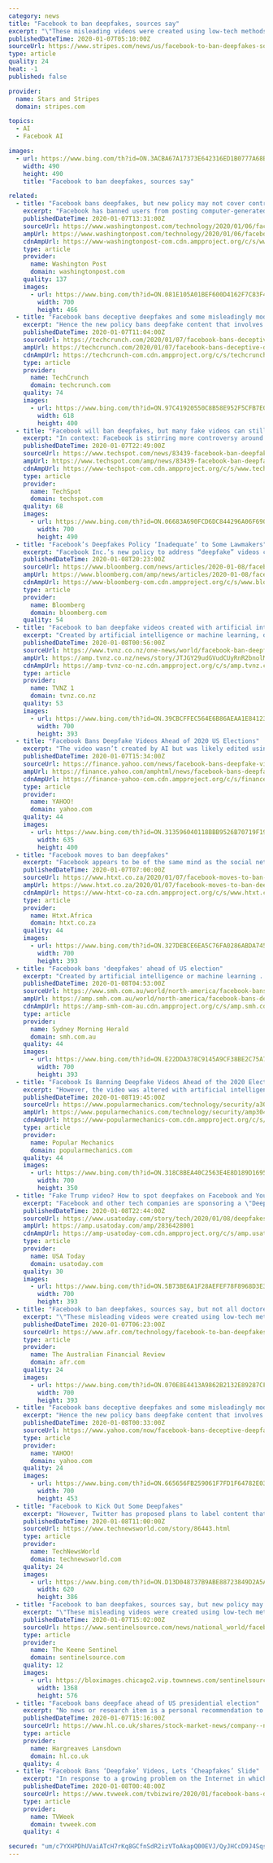 ```yaml
---
category: news
title: "Facebook to ban deepfakes, sources say"
excerpt: "\"These misleading videos were created using low-tech methods and did not rely on AI-based techniques, but were at least as misleading as ... Such videos made up roughly 96% of all deepfake videos found last year, according to the research firm Deeptrace Labs. Facebook and other tech firms last year sponsored a \"deepfake detection challenge ..."
publishedDateTime: 2020-01-07T05:10:00Z
sourceUrl: https://www.stripes.com/news/us/facebook-to-ban-deepfakes-sources-say-1.613757
type: article
quality: 24
heat: -1
published: false

provider:
  name: Stars and Stripes
  domain: stripes.com

topics:
  - AI
  - Facebook AI

images:
  - url: https://www.bing.com/th?id=ON.3ACBA67A17373E642316ED1B0777A68B
    width: 490
    height: 490
    title: "Facebook to ban deepfakes, sources say"

related:
  - title: "Facebook bans deepfakes, but new policy may not cover controversial Pelosi video"
    excerpt: "Facebook has banned users from posting computer-generated, highly manipulated videos, known as deepfakes, seeking to stop the spread of a novel form of misinformation months before the 2020 presidential election. But the policy — first reported by The Washington Post ... not appear to cover the infamously altered “drunk” video of Pelosi ..."
    publishedDateTime: 2020-01-07T13:31:00Z
    sourceUrl: https://www.washingtonpost.com/technology/2020/01/06/facebook-ban-deepfakes-sources-say-new-policy-may-not-cover-controversial-pelosi-video/
    ampUrl: https://www.washingtonpost.com/technology/2020/01/06/facebook-ban-deepfakes-sources-say-new-policy-may-not-cover-controversial-pelosi-video/?outputType=amp
    cdnAmpUrl: https://www-washingtonpost-com.cdn.ampproject.org/c/s/www.washingtonpost.com/technology/2020/01/06/facebook-ban-deepfakes-sources-say-new-policy-may-not-cover-controversial-pelosi-video/?outputType=amp
    type: article
    provider:
      name: Washington Post
      domain: washingtonpost.com
    quality: 137
    images:
      - url: https://www.bing.com/th?id=ON.081E105A01BEF600D4162F7C83F43991
        width: 700
        height: 466
  - title: "Facebook bans deceptive deepfakes and some misleadingly modified media"
    excerpt: "Hence the new policy bans deepfake content that involves the use of AI technologies to “merge ... a Deep Fake Detection Challenge which was announced last fall — “to produce more research and open source tools to detect deepfakes”. While says Facebook has been working with news agency Reuters to offer free online training courses ..."
    publishedDateTime: 2020-01-07T11:04:00Z
    sourceUrl: https://techcrunch.com/2020/01/07/facebook-bans-deceptive-deepfakes-and-some-misleadingly-modified-media/
    ampUrl: https://techcrunch.com/2020/01/07/facebook-bans-deceptive-deepfakes-and-some-misleadingly-modified-media/amp/
    cdnAmpUrl: https://techcrunch-com.cdn.ampproject.org/c/s/techcrunch.com/2020/01/07/facebook-bans-deceptive-deepfakes-and-some-misleadingly-modified-media/amp/
    type: article
    provider:
      name: TechCrunch
      domain: techcrunch.com
    quality: 74
    images:
      - url: https://www.bing.com/th?id=ON.97C41920550C8B58E952F5CFB7E05D95
        width: 618
        height: 400
  - title: "Facebook will ban deepfakes, but many fake videos can still fall through the cracks"
    excerpt: "In context: Facebook is stirring more controversy around its content policies with new changes that focus on fake videos created using artificial intelligence. At the same time ... The company poured $10 million towards research grants, hoping to encourage experts to contribute their ideas and spearhead development."
    publishedDateTime: 2020-01-07T22:49:00Z
    sourceUrl: https://www.techspot.com/news/83439-facebook-ban-deepfakes-but-many-fake-videos-can.html
    ampUrl: https://www.techspot.com/amp/news/83439-facebook-ban-deepfakes-but-many-fake-videos-can.html
    cdnAmpUrl: https://www-techspot-com.cdn.ampproject.org/c/s/www.techspot.com/amp/news/83439-facebook-ban-deepfakes-but-many-fake-videos-can.html
    type: article
    provider:
      name: TechSpot
      domain: techspot.com
    quality: 68
    images:
      - url: https://www.bing.com/th?id=ON.06683A690FCD6DC844296A06F69046E8
        width: 700
        height: 490
  - title: "Facebook’s Deepfakes Policy ‘Inadequate’ to Some Lawmakers"
    excerpt: "Facebook Inc.’s new policy to address “deepfake” videos came under fire from some lawmakers and disinformation experts who say it fails to address other kinds of online manipulation. The criticism, in interviews,"
    publishedDateTime: 2020-01-08T20:23:00Z
    sourceUrl: https://www.bloomberg.com/news/articles/2020-01-08/facebook-s-deepfakes-policy-inadequate-to-some-lawmakers
    ampUrl: https://www.bloomberg.com/amp/news/articles/2020-01-08/facebook-s-deepfakes-policy-inadequate-to-some-lawmakers
    cdnAmpUrl: https://www-bloomberg-com.cdn.ampproject.org/c/s/www.bloomberg.com/amp/news/articles/2020-01-08/facebook-s-deepfakes-policy-inadequate-to-some-lawmakers
    type: article
    provider:
      name: Bloomberg
      domain: bloomberg.com
    quality: 54
  - title: "Facebook to ban deepfake videos created with artificial intelligence technology"
    excerpt: "Created by artificial intelligence or machine learning, deepfakes combine or replace content to create images that can be almost impossible to tell are not authentic. “While these videos are still rare on the internet, they present a significant challenge for our industry and society as their use increases,” Facebook's vice president of ..."
    publishedDateTime: 2020-01-08T00:56:00Z
    sourceUrl: https://www.tvnz.co.nz/one-news/world/facebook-ban-deepfake-videos-created-artificial-intelligence-technology
    ampUrl: https://amp.tvnz.co.nz/news/story/JTJGY29udGVudCUyRnR2bnolMkZvbmVuZXdzJTJGc3RvcnklMkYyMDIwJTJGMDElMkYwOCUyRmZhY2Vib29rLWRlZXBmYWtlcw==
    cdnAmpUrl: https://amp-tvnz-co-nz.cdn.ampproject.org/c/s/amp.tvnz.co.nz/news/story/JTJGY29udGVudCUyRnR2bnolMkZvbmVuZXdzJTJGc3RvcnklMkYyMDIwJTJGMDElMkYwOCUyRmZhY2Vib29rLWRlZXBmYWtlcw==
    type: article
    provider:
      name: TVNZ 1
      domain: tvnz.co.nz
    quality: 53
    images:
      - url: https://www.bing.com/th?id=ON.39CBCFFEC564E6B86AEAA1E84123493B
        width: 700
        height: 393
  - title: "Facebook Bans Deepfake Videos Ahead of 2020 US Elections"
    excerpt: "The video wasn’t created by AI but was likely edited using readily available software ... civic and academic backgrounds to help in detecting deepfakes. Facebook had announced a Deep Fake Detection Challenge (DFDC) to produce more research and open source tools to detect deepfakes in September 2019. In the same month, Alphabet’s GOOGL ..."
    publishedDateTime: 2020-01-07T15:34:00Z
    sourceUrl: https://finance.yahoo.com/news/facebook-bans-deepfake-videos-ahead-143002598.html
    ampUrl: https://finance.yahoo.com/amphtml/news/facebook-bans-deepfake-videos-ahead-143002598.html
    cdnAmpUrl: https://finance-yahoo-com.cdn.ampproject.org/c/s/finance.yahoo.com/amphtml/news/facebook-bans-deepfake-videos-ahead-143002598.html
    type: article
    provider:
      name: YAHOO!
      domain: yahoo.com
    quality: 44
    images:
      - url: https://www.bing.com/th?id=ON.313596040118BBB9526B70719F193F7B
        width: 635
        height: 400
  - title: "Facebook moves to ban deepfakes"
    excerpt: "Facebook appears to be of the same mind as the social network has announced it ... mislead someone into thinking that a subject of the video said words that they did not actually say It is the product of artificial intelligence or machine learning that merges, replaces or superimposes content onto a video, making it appear to be authentic."
    publishedDateTime: 2020-01-07T07:00:00Z
    sourceUrl: https://www.htxt.co.za/2020/01/07/facebook-moves-to-ban-deepfakes/
    ampUrl: https://www.htxt.co.za/2020/01/07/facebook-moves-to-ban-deepfakes/amp/
    cdnAmpUrl: https://www-htxt-co-za.cdn.ampproject.org/c/s/www.htxt.co.za/2020/01/07/facebook-moves-to-ban-deepfakes/amp/
    type: article
    provider:
      name: Htxt.Africa
      domain: htxt.co.za
    quality: 44
    images:
      - url: https://www.bing.com/th?id=ON.327DEBCE6EA5C76FA0286ABDA745FA22
        width: 700
        height: 393
  - title: "Facebook bans 'deepfakes' ahead of US election"
    excerpt: "Created by artificial intelligence or machine learning ... Such videos made up roughly 96 per cent of all deepfake videos found last year, according to the research firm Deeptrace Labs. Loading Facebook and other tech firms last year sponsored a \"deepfake detection challenge,\" offering prize money to researchers who could deliver the most ..."
    publishedDateTime: 2020-01-08T04:53:00Z
    sourceUrl: https://www.smh.com.au/world/north-america/facebook-bans-deepfakes-ahead-of-us-election-20200108-p53pup.html
    ampUrl: https://amp.smh.com.au/world/north-america/facebook-bans-deepfakes-ahead-of-us-election-20200108-p53pup.html
    cdnAmpUrl: https://amp-smh-com-au.cdn.ampproject.org/c/s/amp.smh.com.au/world/north-america/facebook-bans-deepfakes-ahead-of-us-election-20200108-p53pup.html
    type: article
    provider:
      name: Sydney Morning Herald
      domain: smh.com.au
    quality: 44
    images:
      - url: https://www.bing.com/th?id=ON.E22DDA378C9145A9CF38BE2C75A7D559
        width: 700
        height: 393
  - title: "Facebook Is Banning Deepfake Videos Ahead of the 2020 Election"
    excerpt: "However, the video was altered with artificial intelligence. In other words, it was a deepfake. While it may be too late for the folks who saw and shared this particular political deepfake, Facebook is trying to prevent the ... Dr. Joan Donovan, research director of the Technology and Social Change Project at Harvard's Shorenstein Center ..."
    publishedDateTime: 2020-01-08T19:45:00Z
    sourceUrl: https://www.popularmechanics.com/technology/security/a30444133/facebook-bans-deepfakes-election/
    ampUrl: https://www.popularmechanics.com/technology/security/amp30444133/facebook-bans-deepfakes-election/
    cdnAmpUrl: https://www-popularmechanics-com.cdn.ampproject.org/c/s/www.popularmechanics.com/technology/security/amp30444133/facebook-bans-deepfakes-election/
    type: article
    provider:
      name: Popular Mechanics
      domain: popularmechanics.com
    quality: 44
    images:
      - url: https://www.bing.com/th?id=ON.318C8BEA40C2563E4E8D189D1695EAB8
        width: 700
        height: 350
  - title: "Fake Trump video? How to spot deepfakes on Facebook and YouTube ahead of the presidential election"
    excerpt: "Facebook and other tech companies are sponsoring a \"Deepfake Detection Challenge\" to encourage AI researchers to develop new ways to automatically detect ... Nearly two-thirds of Americans recently surveyed by Pew Research said altered images and videos caused a great deal of confusion in understanding the basic facts of current events. “"
    publishedDateTime: 2020-01-08T22:44:00Z
    sourceUrl: https://www.usatoday.com/story/tech/2020/01/08/deepfakes-facebook-youtube-donald-trump-election/2836428001/
    ampUrl: https://amp.usatoday.com/amp/2836428001
    cdnAmpUrl: https://amp-usatoday-com.cdn.ampproject.org/c/s/amp.usatoday.com/amp/2836428001
    type: article
    provider:
      name: USA Today
      domain: usatoday.com
    quality: 30
    images:
      - url: https://www.bing.com/th?id=ON.5B73BE6A1F28AEFEF78F8968D3E3FDFF
        width: 700
        height: 393
  - title: "Facebook to ban deepfakes, sources say, but not all doctored videos"
    excerpt: "\"These misleading videos were created using low-tech methods and did not rely on AI-based techniques, but were at least as misleading as ... Such videos made up roughly 96 per cent of all deepfake videos found last year, according to the research firm Deeptrace Labs. Facebook and other tech firms last year sponsored a \"deepfake detection ..."
    publishedDateTime: 2020-01-07T06:23:00Z
    sourceUrl: https://www.afr.com/technology/facebook-to-ban-deepfakes-sources-say-but-not-all-doctored-videos-20200107-p53pl0
    type: article
    provider:
      name: The Australian Financial Review
      domain: afr.com
    quality: 24
    images:
      - url: https://www.bing.com/th?id=ON.070E8E4413A9862B2132E89287CF3A78
        width: 700
        height: 393
  - title: "Facebook bans deceptive deepfakes and some misleadingly modified media"
    excerpt: "Hence the new policy bans deepfake content that involves the use of AI technologies to \"merge ... in a Deep Fake Detection Challenge which was announced last fall -- \"to produce more research and open source tools to detect deepfakes\". While says Facebook has been working with news agency Reuters to offer free online training courses for ..."
    publishedDateTime: 2020-01-08T00:33:00Z
    sourceUrl: https://www.yahoo.com/now/facebook-bans-deceptive-deepfakes-misleadingly-110124689.html
    type: article
    provider:
      name: YAHOO!
      domain: yahoo.com
    quality: 24
    images:
      - url: https://www.bing.com/th?id=ON.665656FB259061F7FD1F64782E03BF97
        width: 700
        height: 453
  - title: "Facebook to Kick Out Some Deepfakes"
    excerpt: "However, Twitter has proposed plans to label content that is fake, misleading, or artificially manipulated or created using artificial intelligence ... principal analyst at Constellation Research. \"The selective approach keeps it confusing,\" he told the E-Commerce Times. Facebook has the technology to make its strategy work, Wang said."
    publishedDateTime: 2020-01-08T11:00:00Z
    sourceUrl: https://www.technewsworld.com/story/86443.html
    type: article
    provider:
      name: TechNewsWorld
      domain: technewsworld.com
    quality: 24
    images:
      - url: https://www.bing.com/th?id=ON.D13D048737B9ABE88723849D2A5A1D89
        width: 620
        height: 386
  - title: "Facebook to ban deepfakes, sources say, but new policy may not cover controversial Pelosi video"
    excerpt: "\"These misleading videos were created using low-tech methods and did not rely on AI-based techniques, but were at least as misleading as ... Such videos made up roughly 96 percent of all deepfake videos found last year, according to the research firm Deeptrace Labs. Facebook and other tech firms last year sponsored a \"deepfake detection ..."
    publishedDateTime: 2020-01-07T15:02:00Z
    sourceUrl: https://www.sentinelsource.com/news/national_world/facebook-to-ban-deepfakes-sources-say-but-new-policy-may/article_988ca207-de70-5863-a6ae-37a8871f7d24.html
    type: article
    provider:
      name: The Keene Sentinel
      domain: sentinelsource.com
    quality: 12
    images:
      - url: https://bloximages.chicago2.vip.townnews.com/sentinelsource.com/content/tncms/custom/image/ce3b1b48-2e8a-11e7-9b31-dbe46a2a163d.jpg
        width: 1368
        height: 576
  - title: "Facebook bans deepface ahead of US presidential election"
    excerpt: "No news or research item is a personal recommendation to deal. Hargreaves Lansdown may not share ShareCast's (powered by Digital Look) views. (Sharecast News) - Facebook announced a new policy that bans AI-manipulated videos known as 'deepfakes' that could ..."
    publishedDateTime: 2020-01-07T15:16:00Z
    sourceUrl: https://www.hl.co.uk/shares/stock-market-news/company--news/facebook-bans-deepface-ahead-of-us-presidential-election
    type: article
    provider:
      name: Hargreaves Lansdown
      domain: hl.co.uk
    quality: 4
  - title: "Facebook Bans ‘Deepfake’ Videos, Lets ‘Cheapfakes’ Slide"
    excerpt: "In response to a growing problem on the Internet in which videos are being manipulated to distort reality — sometimes for political purposes — Facebook ... research and open source tools to detect deepfakes. This project, supported by $10 million in grants, includes a cross-sector coalition of organizations including the Partnership on AI ..."
    publishedDateTime: 2020-01-08T00:48:00Z
    sourceUrl: https://www.tvweek.com/tvbizwire/2020/01/facebook-bans-deepfake-videos-lets-cheapfakes-slide/
    type: article
    provider:
      name: TVWeek
      domain: tvweek.com
    quality: 4

secured: "um/c7YXHPDhUVaiATcH7rKq8GCfnSdR2izVToAkapQ00EVJ/QyJHCcD9J4SqsXlKSh+7Zg7kK37QOSGJljS6AvHoqPa2kP93aOUnatJZH0kXMPWguINun0uN9jEqo/AbtHLLVfmbqHCYFzNmPaHjzDIdMIkxxPvYLQmSAE1iVn2VB4VkvDRg5MFhJD15wQiZ4g66W6T9rbEpUIExEqU7ddljn/y6dZ56+C8iH7Y8tBHyJ05NJ5AThT+td+EZvUh2C3naNXvwMS25DrVulq2yDw==;2190Zng7mtPVRMp/x2hxfQ=="
---
```


